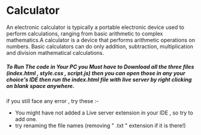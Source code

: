 # Calculator 



An electronic calculator is typically a portable electronic device used to perform calculations, ranging from basic arithmetic to complex mathematics.A calculator is a device that performs arithmetic operations on numbers. Basic calculators can do only addition, subtraction, multiplication and division mathematical calculations.

##### To Run The code in Your PC you Must have to Download all the three files (index.html , style.css , script.js) then you can open those in any your choice's IDE then run the index.html file with live server by right clicking on blank space anywhere.

if you still face any error , try these :-

- You might have not added a Live server extension in your IDE , so try to add one.
- try renaming the file names (removing " .txt " extension if it is there!)
